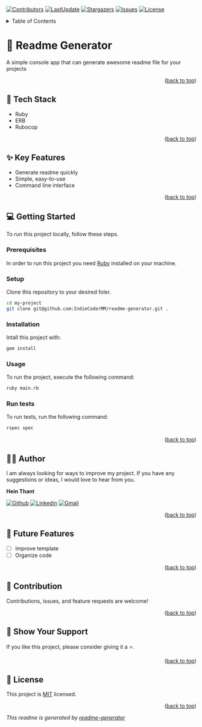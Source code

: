 <a name="readme-top"></a>
[![Contributors](https://img.shields.io/github/contributors/IndieCoderMM/readme-generator)](https://github.com/IndieCoderMM/readme-generator/graphs/contributors)
[![LastUpdate](https://img.shields.io/github/last-commit/IndieCoderMM/readme-generator)](https://github.com/IndieCoderMM/readme-generator/commits/main)
[![Stargazers](https://img.shields.io/github/stars/IndieCoderMM/readme-generator)](https://github.com/IndieCoderMM/readme-generator/stargazers)
[![Issues](https://img.shields.io/github/issues/IndieCoderMM/readme-generator)](https://github.com/IndieCoderMM/readme-generator/issues)
[![License](https://img.shields.io/github/license/IndieCoderMM/readme-generator)](https://github.com/IndieCoderMM/readme-generator/blob/main/LICENSE)

<details>
<summary>Table of Contents</summary>

- [💎 Readme Generator](#about-project)
  - [🧰 Tech Stack](#tech-stack)
  - [✨ Key Features](#key-features)
  - [💻 Getting Started](#getting-started)
  - [🎯 Future Features](#future-features)
  - [👨‍🚀 Author](#author)
  - [🤝 Contribution](#contribution)
  - [💖 Show Your Support](#support)
  - [📜 License](#license)
</details>

# 💎 Readme Generator <a name="about-project"></a>

A simple console app that can generate awesome readme file for your projects


<p align="right">(<a href="#readme-top">back to top</a>)</p>

## 🧰 Tech Stack  <a name="tech-stack"></a>
- Ruby
- ERB
- Rubocop

<p align="right">(<a href="#readme-top">back to top</a>)</p>

## ✨ Key Features  <a name="key-features"></a>
- Generate readme quickly
- Simple, easy-to-use
- Command line interface

<p align="right">(<a href="#readme-top">back to top</a>)</p>


## 💻 Getting Started  <a name="getting-started"></a>

To run this project locally, follow these steps.

### Prerequisites

In order to run this project you need [Ruby](https://www.ruby-lang.org/en/) installed on your machine.

### Setup

Clone this repository to your desired foler.

```sh
cd my-project
git clone git@github.com:IndieCoderMM/readme-generator.git .
```

### Installation

Intall this project with:

```sh
gem install
```

### Usage

To run the project, execute the following command:

```sh
ruby main.rb
```

### Run tests

To run tests, run the following command:

```sh
rspec spec
```

<p align="right">(<a href="#readme-top">back to top</a>)</p>

## 👨‍🚀 Author  <a name="author"></a>

I am always looking for ways to improve my project. If you have any suggestions or ideas, I would love to hear from you.

**Hein Thant**

[![Github](https://img.shields.io/badge/GitHub-673AB7?style=for-the-badge&logo=github&logoColor=white)](https://github.com/IndieCoderMM)
[![Linkedin](https://img.shields.io/badge/LinkedIn-0077B5?style=for-the-badge&logo=linkedin&logoColor=white)](https://linkedin.com/in/hthantoo)
[![Gmail](https://img.shields.io/badge/Gmail-D14836?style=for-the-badge&logo=gmail&logoColor=white)](mailto:hthant00chk@gmail.com)

<p align="right">(<a href="#readme-top">back to top</a>)</p>

## 🎯 Future Features  <a name="future-features"></a>
- [ ] Improve template
- [ ] Organize code

<p align="right">(<a href="#readme-top">back to top</a>)</p>

## 🤝 Contribution  <a name="contribution"></a>

Contributions, issues, and feature requests are welcome!

<p align="right">(<a href="#readme-top">back to top</a>)</p>

## 💖 Show Your Support  <a name="support"></a>

If you like this project, please consider giving it a ⭐.

<p align="right">(<a href="#readme-top">back to top</a>)</p>

## 📜 License <a name="license"></a>

This project is [MIT](./LICENSE) licensed.

<p align="right">(<a href="#readme-top">back to top</a>)</p>

*This readme is generated by [readme-generator](https://github.com/IndieCoderMM/readme-generator)*